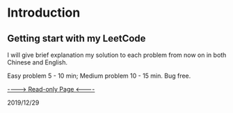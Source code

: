# Introduction

## Getting start with my LeetCode 

I will give brief explanation my solution to each problem from now on in both Chinese and English.

Easy problem 5 - 10 min; Medium problem 10 - 15 min. Bug free.

[----&gt; Read-only Page &lt;----](https://r24zeng.gitbook.io/leetcode-notebook/)

2019/12/29




